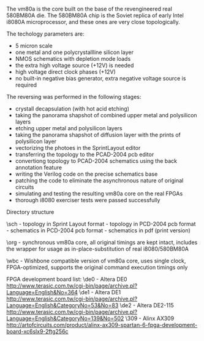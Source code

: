 The vm80a is the core built on the base of the revengineered real 580BM80A die.
The 580BM80A chip is the Soviet replica of early Intel i8080A microprocessor,
and these ones are very close topologically.

The techology parameters are:
- 5 micron scale
- one metal and one polycrystallline silicon layer
- NMOS schematics with depletion mode loads
- the extra high voltage source (+12V) is needed
- high voltage direct clock phases (+12V)
- no built-in negative bias generator, extra negative voltage source is required

The reversing was performed in the following stages:
- crystall decapsulation (with hot acid etching)
- taking the panorama shapshot of combined upper metal and polysilicon layers
- etching upper metal and polysilicon layers
- taking the panorama shapshot of diffusion layer with the prints of polysilicon layer
- vectorizing the photoes in the SprintLayout editor
- transferring the topology to the PCAD-2004 pcb editor
- convertiong topology to PCAD-2004 schematics using the back annotation feature
- writing the Verilog code on the precise schematics base
- patching the code to eliminate the asynchronous nature of original circuits
- simulating and testing the resulting vm80a core on the real FPGAs
- thorough i8080 exerciser tests were passed successfully

Directory structure

\sch    - topology in Sprint Layout format
        - topology in PCD-2004 pcb format
        - schematics in PCD-2004 pcb format
        - schematics in pdf (print version)

\org	- synchronous vm80a core, all original timings are kept intact, 
          includes the wrapper for usage as in-place-substitution of real i8080/580BM80A 
          
\wbc	- Wishbone compatible version of vm80a core, uses single clock, FPGA-optimized,
          supports the original command execution timings only

FPGA development board list:
\de0	- Altera DE0      http://www.terasic.com.tw/cgi-bin/page/archive.pl?Language=English&No=364
\de1	- Altera DE1      http://www.terasic.com.tw/cgi-bin/page/archive.pl?Language=English&CategoryNo=53&No=83
\de2	- Altera DE2-115  http://www.terasic.com.tw/cgi-bin/page/archive.pl?Language=English&CategoryNo=139&No=502
\309    - Alinx AX309     http://artofcircuits.com/product/alinx-ax309-spartan-6-fpga-development-board-xc6slx9-2ftg256c
